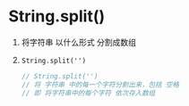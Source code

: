 # String.split()

1. 将字符串 以什么形式 分割成数组

2. `String.split('')`

   ```js
   // String.split('')
   // 将 字符串 中的每一个字符分割出来，包括 空格
   // 即 将字符串中的每个字符 依次存入数组
   ```

   
